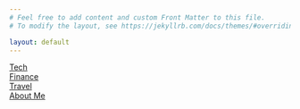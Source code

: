 ```yaml
---
# Feel free to add content and custom Front Matter to this file.
# To modify the layout, see https://jekyllrb.com/docs/themes/#overriding-theme-defaults

layout: default
---
```


[Tech](./navigation/tech.html) <br>
[Finance](./navigation/finance.html) <br>
[Travel](./navigation/travel.html) <br>
[About Me](./about.markdown)